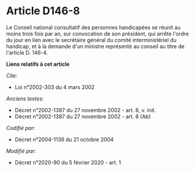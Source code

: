# Article D146-8

Le Conseil national consultatif des personnes handicapées se réunit au moins trois fois par an, sur convocation de son
président, qui arrête l'ordre du jour en lien avec le secrétaire général du comité interministériel du handicap, et à la
demande d'un ministre représenté au conseil au titre de l'article D. 146-4.

**Liens relatifs à cet article**

_Cite_:

  - Loi n°2002-303 du 4 mars 2002

_Anciens textes_:

  - Décret n°2002-1387 du 27 novembre 2002 - art. 8, v. init.
  - Décret n°2002-1387 du 27 novembre 2002 - art. 8 (Ab)

_Codifié par_:

  - Décret n°2004-1136 du 21 octobre 2004

_Modifié par_:

  - Décret n°2020-90 du 5 février 2020 - art. 1
